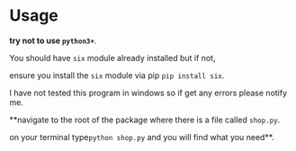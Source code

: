 # Usage

**try not to use ```python3+```**.

You should have ```six``` module already installed but if not,

ensure you install the ```six``` module via pip ```pip install six```.

I have not tested this program in windows so if get any errors please notify me.

**navigate to the root of the package where there is a file called ```shop.py```.

on your terminal type```python shop.py``` and you will find what you need**.

